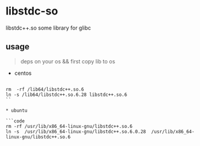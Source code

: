 # libstdc-so

libstdc++.so  some library for glibc


## usage

> deps on your os  && first copy lib to os

* centos 

```code

rm  -rf /lib64/libstdc++.so.6
ln -s /lib64/libstdc++.so.6.28 libstdc++.so.6
``

* ubuntu 

```code
rm -rf /usr/lib/x86_64-linux-gnu/libstdc++.so.6
ln -s  /usr/lib/x86_64-linux-gnu/libstdc++.so.6.0.28  /usr/lib/x86_64-linux-gnu/libstdc++.so.6
```
